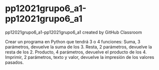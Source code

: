 # pp12021grupo6_a1-pp12021grupo6_a1
pp12021grupo6_a1-pp12021grupo6_a1 created by GitHub Classroom

Crear un programa en Python que tendrá 3 o 4 funciones:
 Suma, 3 parámetros, devuelve la suma de los 3.
 Resta, 2 parámetros, devuelve la resta de los 2.
 Producto, 4 parámetros, devuelve el producto de los 4.
 Imprimir, 2 parámetros, texto y valor, devuelve la impresión de los valores pasados.
 
